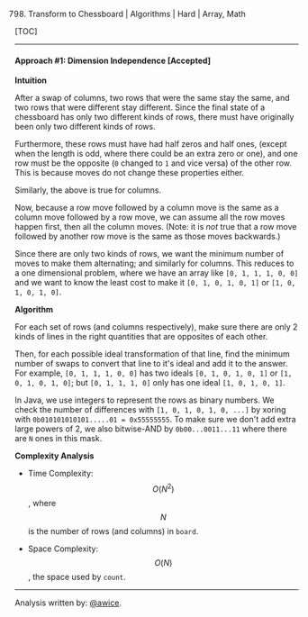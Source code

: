 798. Transform to Chessboard | Algorithms | Hard | Array, Math

[TOC]

---
#### Approach #1: Dimension Independence [Accepted]

**Intuition**

After a swap of columns, two rows that were the same stay the same, and two rows that were different stay different.  Since the final state of a chessboard has only two different kinds of rows, there must have originally been only two different kinds of rows.

Furthermore, these rows must have had half zeros and half ones, (except when the length is odd, where there could be an extra zero or one), and one row must be the opposite (`0` changed to `1` and vice versa) of the other row.  This is because moves do not change these properties either.

Similarly, the above is true for columns.

Now, because a row move followed by a column move is the same as a column move followed by a row move, we can assume all the row moves happen first, then all the column moves.  (Note: it is *not* true that a row move followed by another row move is the same as those moves backwards.)

Since there are only two kinds of rows, we want the minimum number of moves to make them alternating; and similarly for columns.  This reduces to a one dimensional problem, where we have an array like `[0, 1, 1, 1, 0, 0]` and we want to know the least cost to make it `[0, 1, 0, 1, 0, 1]` or `[1, 0, 1, 0, 1, 0]`.

**Algorithm**

For each set of rows (and columns respectively), make sure there are only 2 kinds of lines in the right quantities that are opposites of each other.

Then, for each possible ideal transformation of that line, find the minimum number of swaps to convert that line to it's ideal and add it to the answer.  For example, `[0, 1, 1, 1, 0, 0]` has two ideals `[0, 1, 0, 1, 0, 1]` or `[1, 0, 1, 0, 1, 0]`; but `[0, 1, 1, 1, 0]` only has one ideal `[1, 0, 1, 0, 1]`.

In Java, we use integers to represent the rows as binary numbers.  We check the number of differences with `[1, 0, 1, 0, 1, 0, ...]` by xoring with `0b010101010101.....01 = 0x55555555`.  To make sure we don't add extra large powers of 2, we also bitwise-AND by `0b00...0011...11` where there are `N` ones in this mask.



**Complexity Analysis**

* Time Complexity:  $$O(N^2)$$, where $$N$$ is the number of rows (and columns) in `board`.

* Space Complexity:  $$O(N)$$, the space used by `count`.

---

Analysis written by: [@awice](https://leetcode.com/awice).
